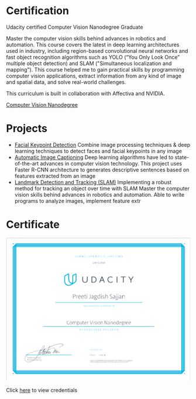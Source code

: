# Certification
Udacity certified Computer Vision Nanodegree Graduate

Master the computer vision skills behind advances in robotics and automation. This course covers the latest in deep learning architectures used in industry, including region-based convolutional neural networks and fast object recognition algorithms such as YOLO (“You Only Look Once” multiple object detection) and SLAM ("Simultaneous localization and mapping").
This course helped me to gain practical skills by programming computer vision applications, extract information from any kind of image and spatial data, and solve real-world challenges.

This curriculum is built in collaboration with Affectiva and NVIDIA.

[Computer Vision Nanodegree](https://www.udacity.com/course/computer-vision-nanodegree--nd891)

# Projects
* [Facial Keypoint Detection](https://github.com/PreetiSajjan/Facial_Keypoint_Detector)
Combine image processing techniques & deep learning techniques to detect faces and facial keypoints in any image 
* [Automatic Image Captioning](https://github.com/PreetiSajjan/Image_Captioning)
Deep learning algorithms have led to state-of-the-art advances in computer vision technology. This project uses Faster R-CNN architecture to generates descriptive sentences based on features extracted from an image 
* [Landmark Detection and Tracking (SLAM)](https://github.com/PreetiSajjan/SLAM) 
Implementing a robust method for tracking an object over time with SLAM
Master the computer vision skills behind advances in robotics and automation. Able to write programs to analyze images, implement feature extr

# Certificate
![](images/ComputerVisionCertificate.PNG)

Click [here](https://confirm.udacity.com/XDHAD4VH) to view credentials